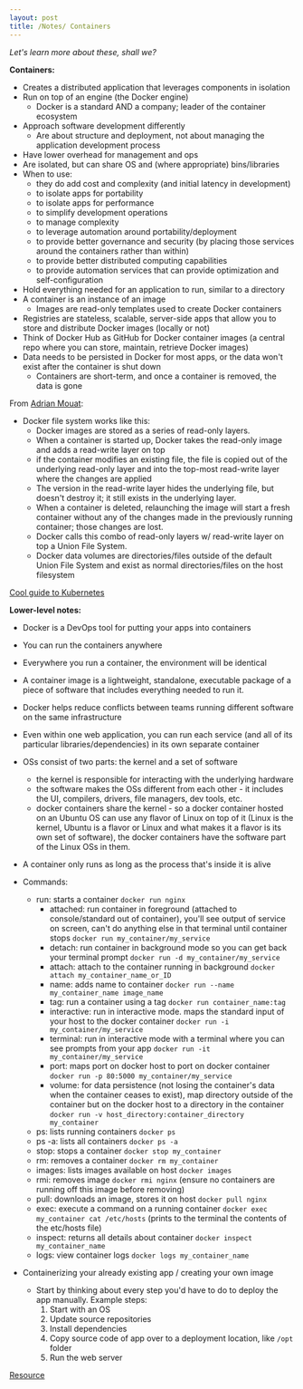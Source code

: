```yaml
---
layout: post
title: /Notes/ Containers
---
```


_Let's learn more about these, shall we?_

**Containers:**
- Creates a distributed application that leverages components in isolation
- Run on top of an engine (the Docker engine)
    - Docker is a standard AND a company; leader of the container ecosystem
- Approach software development differently
    - Are about structure and deployment, not about managing the application development process
- Have lower overhead for management and ops
- Are isolated, but can share OS and (where appropriate) bins/libraries
- When to use:
    - they do add cost and complexity (and initial latency in development)
    - to isolate apps for portability
    - to isolate apps for performance
    - to simplify development operations
    - to manage complexity
    - to leverage automation around portability/deployment
    - to provide better governance and security (by placing those services around the containers rather than within)
    - to provide better distributed computing capabilities
    - to provide automation services that can provide optimization and self-configuration
- Hold everything needed for an application to run, similar to a directory
- A container is an instance of an image
    - Images are read-only templates used to create Docker containers
- Registries are stateless, scalable, server-side apps that allow you to store and distribute Docker images (locally or not)
- Think of Docker Hub as GitHub for Docker container images (a central repo where you can store, maintain, retrieve Docker images)
- Data needs to be persisted in Docker for most apps, or the data won't exist after the container is shut down
    - Containers are short-term, and once a container is removed, the data is gone

From [Adrian Mouat](https://blog.container-solutions.com/understanding-volumes-docker):
- Docker file system works like this:
    - Docker images are stored as a series of read-only layers.
    - When a container is started up, Docker takes the read-only image and adds a read-write layer on top
    - if the container modifies an existing file, the file is copied out of the underlying read-only layer and into the top-most read-write layer where the changes are applied
    - The version in the read-write layer hides the underlying file, but doesn't destroy it; it still exists in the underlying layer. 
    - When a container is deleted, relaunching the image will start a fresh container without any of the changes made in the previously running container; those changes are lost.
    - Docker calls this combo of read-only layers w/ read-write layer on top a Union File System.
    - Docker data volumes are directories/files outside of the default Union File System and exist as normal directories/files on the host filesystem


[Cool guide to Kubernetes](https://azure.microsoft.com/en-us/resources/videos/the-illustrated-children-s-guide-to-kubernetes/)

**Lower-level notes:**
- Docker is a DevOps tool for putting your apps into containers
- You can run the containers anywhere
- Everywhere you run a container, the environment will be identical
- A container image is a lightweight, standalone, executable package of a piece of software that includes everything needed to run it.
- Docker helps reduce conflicts between teams running different software on the same infrastructure
- Even within one web application, you can run each service (and all of its particular libraries/dependencies) in its own separate container
- OSs consist of two parts: the kernel and a set of software
    - the kernel is responsible for interacting with the underlying hardware
    - the software makes the OSs different from each other - it includes the UI, compilers, drivers, file managers, dev tools, etc.
    - docker containers share the kernel - so a docker container hosted on an Ubuntu OS can use any flavor of Linux on top of it (Linux is the kernel, Ubuntu is a flavor or Linux and what makes it a flavor is its own set of software), the docker containers have the software part of the Linux OSs in them.
- A container only runs as long as the process that's inside it is alive
- Commands:
    - run: starts a container `docker run nginx`
        - attached: run container in foreground (attached to console/standard out of container), you'll see output of service on screen, can't do anything else in that terminal until container stops `docker run my_container/my_service`
        - detach: run container in background mode so you can get back your terminal prompt `docker run -d my_container/my_service`
        - attach: attach to the container running in background `docker attach my_container_name_or_ID`
        - name: adds name to container `docker run --name my_container_name image_name`
        - tag: run a container using a tag `docker run container_name:tag`
        - interactive: run in interactive mode. maps the standard input of your host to the docker container `docker run -i my_container/my_service` 
        - terminal: run in interactive mode with a terminal where you can see prompts from your app `docker run -it my_container/my_service`
        - port: maps port on docker host to port on docker container `docker run -p 80:5000 my_container/my_service`
        - volume: for data persistence (not losing the container's data when the container ceases to exist), map directory outside of the container but on the docker host to a directory in the container `docker run -v host_directory:container_directory my_container`
    - ps: lists running containers `docker ps`
    - ps -a: lists all containers `docker ps -a`
    - stop: stops a container `docker stop my_container`
    - rm: removes a container `docker rm my_container`
    - images: lists images available on host `docker images`
    - rmi: removes image `docker rmi nginx` (ensure no containers are running off this image before removing)
    - pull: downloads an image, stores it on host `docker pull nginx`
    - exec: execute a command on a running container `docker exec my_container cat /etc/hosts` (prints to the terminal the contents of the etc/hosts file)
    - inspect: returns all details about container `docker inspect my_container_name`
    - logs: view container logs `docker logs my_container_name`
    
- Containerizing your already existing app / creating your own image
    - Start by thinking about every step you'd have to do to deploy the app manually. Example steps: 
        1. Start with an OS
        1. Update source repositories
        1. Install dependencies
        1. Copy source code of app over to a deployment location, like `/opt` folder
        1. Run the web server





[Resource](https://www.youtube.com/watch?v=fqMOX6JJhGo)